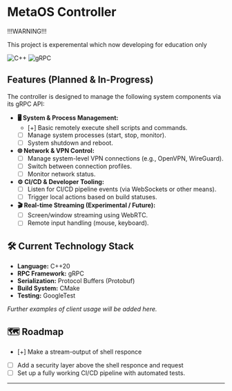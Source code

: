 # MetaOS Controller 

!!!WARNING!!!

This project is experemental which now developing for education only

![C++](https://img.shields.io/badge/C++-20-blue.svg)
![gRPC](https://img.shields.io/badge/gRPC-v1.x-brightgreen.svg)

## Features (Planned & In-Progress)

The controller is designed to manage the following system components via its gRPC API:

* **🖥️ System & Process Management:**
    * [+] Basic remotely execute shell scripts and commands.
    * [ ] Manage system processes (start, stop, monitor).
    * [ ] System shutdown and reboot.

* **🌐 Network & VPN Control:**
    * [ ] Manage system-level VPN connections (e.g., OpenVPN, WireGuard).
    * [ ] Switch between connection profiles.
    * [ ] Monitor network status.

* **⚙️ CI/CD & Developer Tooling:**
    * [ ] Listen for CI/CD pipeline events (via WebSockets or other means).
    * [ ] Trigger local actions based on build statuses.

* **🎬 Real-time Streaming (Experimental / Future):**
    * [ ] Screen/window streaming using WebRTC.
    * [ ] Remote input handling (mouse, keyboard).

## 🛠️ Current Technology Stack

* **Language:** C++20
* **RPC Framework:** gRPC
* **Serialization:** Protocol Buffers (Protobuf)
* **Build System:** CMake
* **Testing:** GoogleTest

*Further examples of client usage will be added here.*

## 🗺️ Roadmap

* [+] Make a stream-output of shell responce
* [ ] Add a security layer above the shell responce and request
* [ ] Set up a fully working CI/CD pipeline with automated tests.

---
